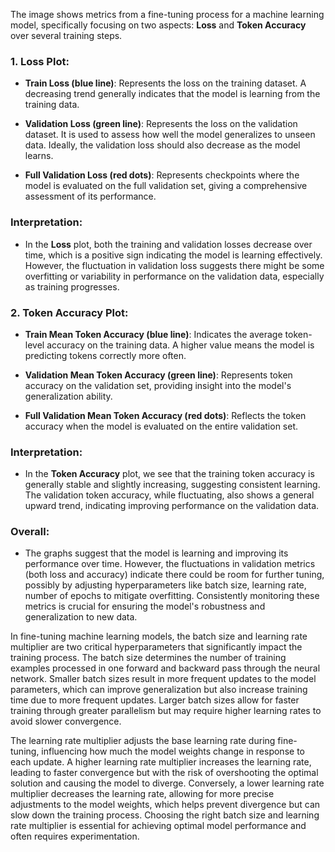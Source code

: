 The image shows metrics from a fine-tuning process for a machine learning model, specifically focusing on two aspects: **Loss** and **Token Accuracy** over several training steps.
### 1. Loss Plot:

- **Train Loss (blue line)**: Represents the loss on the training dataset. A decreasing trend generally indicates that the model is learning from the training data.

- **Validation Loss (green line)**: Represents the loss on the validation dataset. It is used to assess how well the model generalizes to unseen data. Ideally, the validation loss should also decrease as the model learns.

- **Full Validation Loss (red dots)**: Represents checkpoints where the model is evaluated on the full validation set, giving a comprehensive assessment of its performance.

### Interpretation:

- In the **Loss** plot, both the training and validation losses decrease over time, which is a positive sign indicating the model is learning effectively. However, the fluctuation in validation loss suggests there might be some overfitting or variability in performance on the validation data, especially as training progresses.

### 2. Token Accuracy Plot:

- **Train Mean Token Accuracy (blue line)**: Indicates the average token-level accuracy on the training data. A higher value means the model is predicting tokens correctly more often.

- **Validation Mean Token Accuracy (green line)**: Represents token accuracy on the validation set, providing insight into the model's generalization ability.

- **Full Validation Mean Token Accuracy (red dots)**: Reflects the token accuracy when the model is evaluated on the entire validation set.

### Interpretation:

- In the **Token Accuracy** plot, we see that the training token accuracy is generally stable and slightly increasing, suggesting consistent learning. The validation token accuracy, while fluctuating, also shows a general upward trend, indicating improving performance on the validation data.

### Overall:

- The graphs suggest that the model is learning and improving its performance over time. However, the fluctuations in validation metrics (both loss and accuracy) indicate there could be room for further tuning, possibly by adjusting hyperparameters like batch size, learning rate, number of epochs to mitigate overfitting. Consistently monitoring these metrics is crucial for ensuring the model's robustness and generalization to new data.

In fine-tuning machine learning models, the batch size and learning rate multiplier are two critical hyperparameters that significantly impact the training process. The batch size determines the number of training examples processed in one forward and backward pass through the neural network. Smaller batch sizes result in more frequent updates to the model parameters, which can improve generalization but also increase training time due to more frequent updates. Larger batch sizes allow for faster training through greater parallelism but may require higher learning rates to avoid slower convergence.

The learning rate multiplier adjusts the base learning rate during fine-tuning, influencing how much the model weights change in response to each update. A higher learning rate multiplier increases the learning rate, leading to faster convergence but with the risk of overshooting the optimal solution and causing the model to diverge. Conversely, a lower learning rate multiplier decreases the learning rate, allowing for more precise adjustments to the model weights, which helps prevent divergence but can slow down the training process. Choosing the right batch size and learning rate multiplier is essential for achieving optimal model performance and often requires experimentation.

